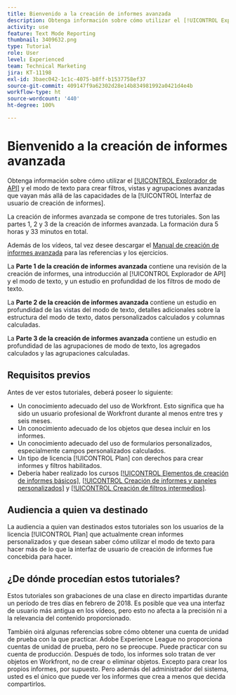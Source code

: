 ```yaml
---
title: Bienvenido a la creación de informes avanzada
description: Obtenga información sobre cómo utilizar el [!UICONTROL Explorador de API] y el modo de texto para crear filtros, vistas y agrupaciones avanzadas que vayan más allá de las funcionalidades de la [!UICONTROL Interfaz de usuario de creación de informes].
activity: use
feature: Text Mode Reporting
thumbnail: 3409632.png
type: Tutorial
role: User
level: Experienced
team: Technical Marketing
jira: KT-11198
exl-id: 3baec042-1c1c-4075-b8ff-b1537758ef37
source-git-commit: 409147f9a62302d28e14b834981992a0421d4e4b
workflow-type: ht
source-wordcount: '440'
ht-degree: 100%

---
```


# Bienvenido a la creación de informes avanzada

Obtenga información sobre cómo utilizar el [[!UICONTROL Explorador de API]](https://developer.adobe.com/workfront/api-explorer/) y el modo de texto para crear filtros, vistas y agrupaciones avanzadas que vayan más allá de las capacidades de la [!UICONTROL Interfaz de usuario de creación de informes].

La creación de informes avanzada se compone de tres tutoriales. Son las partes 1, 2 y 3 de la creación de informes avanzada. La formación dura 5 horas y 33 minutos en total.

Además de los vídeos, tal vez desee descargar el [Manual de creación de informes avanzada](/help/assets/advanced-reporting-manual.pdf) para las referencias y los ejercicios.

La **Parte 1 de la creación de informes avanzada** contiene una revisión de la creación de informes, una introducción al [!UICONTROL Explorador de API] y el modo de texto, y un estudio en profundidad de los filtros de modo de texto.

La **Parte 2 de la creación de informes avanzada** contiene un estudio en profundidad de las vistas del modo de texto, detalles adicionales sobre la estructura del modo de texto, datos personalizados calculados y columnas calculadas.

La **Parte 3 de la creación de informes avanzada** contiene un estudio en profundidad de las agrupaciones de modo de texto, los agregados calculados y las agrupaciones calculadas.

## Requisitos previos

Antes de ver estos tutoriales, deberá poseer lo siguiente:

* Un conocimiento adecuado del uso de Workfront. Esto significa que ha sido un usuario profesional de Workfront durante al menos entre tres y seis meses.
* Un conocimiento adecuado de los objetos que desea incluir en los informes.
* Un conocimiento adecuado del uso de formularios personalizados, especialmente campos personalizados calculados.
* Un tipo de licencia [!UICONTROL Plan] con derechos para crear informes y filtros habilitados.
* Debería haber realizado los cursos [[!UICONTROL Elementos de creación de informes básicos]](https://experienceleague.adobe.com/docs/courses/using/workfront-u-1-2022-1-reporting.html?lang=es), [[!UICONTROL Creación de informes y paneles personalizados]](https://experienceleague.adobe.com/docs/courses/using/workfront-u-1-2022-3-reporting.html?lang=es) y [[!UICONTROL Creación de filtros intermedios]](https://experienceleague.adobe.com/docs/courses/using/workfront-u-1-2022-2-reporting.html?lang=es).

## Audiencia a quien va destinado

La audiencia a quien van destinados estos tutoriales son los usuarios de la licencia [!UICONTROL Plan] que actualmente crean informes personalizados y que desean saber cómo utilizar el modo de texto para hacer más de lo que la interfaz de usuario de creación de informes fue concebida para hacer.

## ¿De dónde procedían estos tutoriales?

Estos tutoriales son grabaciones de una clase en directo impartidas durante un período de tres días en febrero de 2018. Es posible que vea una interfaz de usuario más antigua en los vídeos, pero esto no afecta a la precisión ni a la relevancia del contenido proporcionado.

También oirá algunas referencias sobre cómo obtener una cuenta de unidad de prueba con la que practicar. Adobe Experience League no proporciona cuentas de unidad de prueba, pero no se preocupe. Puede practicar con su cuenta de producción. Después de todo, los informes solo tratan de ver objetos en Workfront, no de crear o eliminar objetos. Excepto para crear los propios informes, por supuesto. Pero además del administrador del sistema, usted es el único que puede ver los informes que crea a menos que decida compartirlos.
